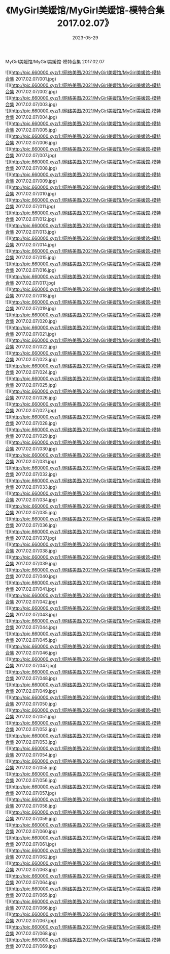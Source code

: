 ﻿---
layout: post
title:  《MyGirl美媛馆/MyGirl美媛馆-模特合集 2017.02.07》
date:   2023-05-29
img: http://pic.660000.xyz/1:/网络美图/2021/MyGirl美媛馆/MyGirl美媛馆-模特合集 2017.02.07/000.jpg
categories: [美女, 清纯, 唯美]
---

MyGirl美媛馆/MyGirl美媛馆-模特合集 2017.02.07

 ![](http://pic.660000.xyz/1:/网络美图/2021/MyGirl美媛馆/MyGirl美媛馆-模特合集 2017.02.07/001.jpg) <br>![](http://pic.660000.xyz/1:/网络美图/2021/MyGirl美媛馆/MyGirl美媛馆-模特合集 2017.02.07/002.jpg) <br>![](http://pic.660000.xyz/1:/网络美图/2021/MyGirl美媛馆/MyGirl美媛馆-模特合集 2017.02.07/003.jpg) <br>![](http://pic.660000.xyz/1:/网络美图/2021/MyGirl美媛馆/MyGirl美媛馆-模特合集 2017.02.07/004.jpg) <br>![](http://pic.660000.xyz/1:/网络美图/2021/MyGirl美媛馆/MyGirl美媛馆-模特合集 2017.02.07/005.jpg) <br>![](http://pic.660000.xyz/1:/网络美图/2021/MyGirl美媛馆/MyGirl美媛馆-模特合集 2017.02.07/006.jpg) <br>![](http://pic.660000.xyz/1:/网络美图/2021/MyGirl美媛馆/MyGirl美媛馆-模特合集 2017.02.07/007.jpg) <br>![](http://pic.660000.xyz/1:/网络美图/2021/MyGirl美媛馆/MyGirl美媛馆-模特合集 2017.02.07/008.jpg) <br>![](http://pic.660000.xyz/1:/网络美图/2021/MyGirl美媛馆/MyGirl美媛馆-模特合集 2017.02.07/009.jpg) <br>![](http://pic.660000.xyz/1:/网络美图/2021/MyGirl美媛馆/MyGirl美媛馆-模特合集 2017.02.07/010.jpg) <br>![](http://pic.660000.xyz/1:/网络美图/2021/MyGirl美媛馆/MyGirl美媛馆-模特合集 2017.02.07/011.jpg) <br>![](http://pic.660000.xyz/1:/网络美图/2021/MyGirl美媛馆/MyGirl美媛馆-模特合集 2017.02.07/012.jpg) <br>![](http://pic.660000.xyz/1:/网络美图/2021/MyGirl美媛馆/MyGirl美媛馆-模特合集 2017.02.07/013.jpg) <br>![](http://pic.660000.xyz/1:/网络美图/2021/MyGirl美媛馆/MyGirl美媛馆-模特合集 2017.02.07/014.jpg) <br>![](http://pic.660000.xyz/1:/网络美图/2021/MyGirl美媛馆/MyGirl美媛馆-模特合集 2017.02.07/015.jpg) <br>![](http://pic.660000.xyz/1:/网络美图/2021/MyGirl美媛馆/MyGirl美媛馆-模特合集 2017.02.07/016.jpg) <br>![](http://pic.660000.xyz/1:/网络美图/2021/MyGirl美媛馆/MyGirl美媛馆-模特合集 2017.02.07/017.jpg) <br>![](http://pic.660000.xyz/1:/网络美图/2021/MyGirl美媛馆/MyGirl美媛馆-模特合集 2017.02.07/018.jpg) <br>![](http://pic.660000.xyz/1:/网络美图/2021/MyGirl美媛馆/MyGirl美媛馆-模特合集 2017.02.07/019.jpg) <br>![](http://pic.660000.xyz/1:/网络美图/2021/MyGirl美媛馆/MyGirl美媛馆-模特合集 2017.02.07/020.jpg) <br>![](http://pic.660000.xyz/1:/网络美图/2021/MyGirl美媛馆/MyGirl美媛馆-模特合集 2017.02.07/021.jpg) <br>![](http://pic.660000.xyz/1:/网络美图/2021/MyGirl美媛馆/MyGirl美媛馆-模特合集 2017.02.07/022.jpg) <br>![](http://pic.660000.xyz/1:/网络美图/2021/MyGirl美媛馆/MyGirl美媛馆-模特合集 2017.02.07/023.jpg) <br>![](http://pic.660000.xyz/1:/网络美图/2021/MyGirl美媛馆/MyGirl美媛馆-模特合集 2017.02.07/024.jpg) <br>![](http://pic.660000.xyz/1:/网络美图/2021/MyGirl美媛馆/MyGirl美媛馆-模特合集 2017.02.07/025.jpg) <br>![](http://pic.660000.xyz/1:/网络美图/2021/MyGirl美媛馆/MyGirl美媛馆-模特合集 2017.02.07/026.jpg) <br>![](http://pic.660000.xyz/1:/网络美图/2021/MyGirl美媛馆/MyGirl美媛馆-模特合集 2017.02.07/027.jpg) <br>![](http://pic.660000.xyz/1:/网络美图/2021/MyGirl美媛馆/MyGirl美媛馆-模特合集 2017.02.07/028.jpg) <br>![](http://pic.660000.xyz/1:/网络美图/2021/MyGirl美媛馆/MyGirl美媛馆-模特合集 2017.02.07/029.jpg) <br>![](http://pic.660000.xyz/1:/网络美图/2021/MyGirl美媛馆/MyGirl美媛馆-模特合集 2017.02.07/030.jpg) <br>![](http://pic.660000.xyz/1:/网络美图/2021/MyGirl美媛馆/MyGirl美媛馆-模特合集 2017.02.07/031.jpg) <br>![](http://pic.660000.xyz/1:/网络美图/2021/MyGirl美媛馆/MyGirl美媛馆-模特合集 2017.02.07/032.jpg) <br>![](http://pic.660000.xyz/1:/网络美图/2021/MyGirl美媛馆/MyGirl美媛馆-模特合集 2017.02.07/033.jpg) <br>![](http://pic.660000.xyz/1:/网络美图/2021/MyGirl美媛馆/MyGirl美媛馆-模特合集 2017.02.07/034.jpg) <br>![](http://pic.660000.xyz/1:/网络美图/2021/MyGirl美媛馆/MyGirl美媛馆-模特合集 2017.02.07/035.jpg) <br>![](http://pic.660000.xyz/1:/网络美图/2021/MyGirl美媛馆/MyGirl美媛馆-模特合集 2017.02.07/036.jpg) <br>![](http://pic.660000.xyz/1:/网络美图/2021/MyGirl美媛馆/MyGirl美媛馆-模特合集 2017.02.07/037.jpg) <br>![](http://pic.660000.xyz/1:/网络美图/2021/MyGirl美媛馆/MyGirl美媛馆-模特合集 2017.02.07/038.jpg) <br>![](http://pic.660000.xyz/1:/网络美图/2021/MyGirl美媛馆/MyGirl美媛馆-模特合集 2017.02.07/039.jpg) <br>![](http://pic.660000.xyz/1:/网络美图/2021/MyGirl美媛馆/MyGirl美媛馆-模特合集 2017.02.07/040.jpg) <br>![](http://pic.660000.xyz/1:/网络美图/2021/MyGirl美媛馆/MyGirl美媛馆-模特合集 2017.02.07/041.jpg) <br>![](http://pic.660000.xyz/1:/网络美图/2021/MyGirl美媛馆/MyGirl美媛馆-模特合集 2017.02.07/042.jpg) <br>![](http://pic.660000.xyz/1:/网络美图/2021/MyGirl美媛馆/MyGirl美媛馆-模特合集 2017.02.07/043.jpg) <br>![](http://pic.660000.xyz/1:/网络美图/2021/MyGirl美媛馆/MyGirl美媛馆-模特合集 2017.02.07/044.jpg) <br>![](http://pic.660000.xyz/1:/网络美图/2021/MyGirl美媛馆/MyGirl美媛馆-模特合集 2017.02.07/045.jpg) <br>![](http://pic.660000.xyz/1:/网络美图/2021/MyGirl美媛馆/MyGirl美媛馆-模特合集 2017.02.07/046.jpg) <br>![](http://pic.660000.xyz/1:/网络美图/2021/MyGirl美媛馆/MyGirl美媛馆-模特合集 2017.02.07/047.jpg) <br>![](http://pic.660000.xyz/1:/网络美图/2021/MyGirl美媛馆/MyGirl美媛馆-模特合集 2017.02.07/048.jpg) <br>![](http://pic.660000.xyz/1:/网络美图/2021/MyGirl美媛馆/MyGirl美媛馆-模特合集 2017.02.07/049.jpg) <br>![](http://pic.660000.xyz/1:/网络美图/2021/MyGirl美媛馆/MyGirl美媛馆-模特合集 2017.02.07/050.jpg) <br>![](http://pic.660000.xyz/1:/网络美图/2021/MyGirl美媛馆/MyGirl美媛馆-模特合集 2017.02.07/051.jpg) <br>![](http://pic.660000.xyz/1:/网络美图/2021/MyGirl美媛馆/MyGirl美媛馆-模特合集 2017.02.07/052.jpg) <br>![](http://pic.660000.xyz/1:/网络美图/2021/MyGirl美媛馆/MyGirl美媛馆-模特合集 2017.02.07/053.jpg) <br>![](http://pic.660000.xyz/1:/网络美图/2021/MyGirl美媛馆/MyGirl美媛馆-模特合集 2017.02.07/054.jpg) <br>![](http://pic.660000.xyz/1:/网络美图/2021/MyGirl美媛馆/MyGirl美媛馆-模特合集 2017.02.07/055.jpg) <br>![](http://pic.660000.xyz/1:/网络美图/2021/MyGirl美媛馆/MyGirl美媛馆-模特合集 2017.02.07/056.jpg) <br>![](http://pic.660000.xyz/1:/网络美图/2021/MyGirl美媛馆/MyGirl美媛馆-模特合集 2017.02.07/057.jpg) <br>![](http://pic.660000.xyz/1:/网络美图/2021/MyGirl美媛馆/MyGirl美媛馆-模特合集 2017.02.07/058.jpg) <br>![](http://pic.660000.xyz/1:/网络美图/2021/MyGirl美媛馆/MyGirl美媛馆-模特合集 2017.02.07/059.jpg) <br>![](http://pic.660000.xyz/1:/网络美图/2021/MyGirl美媛馆/MyGirl美媛馆-模特合集 2017.02.07/060.jpg) <br>![](http://pic.660000.xyz/1:/网络美图/2021/MyGirl美媛馆/MyGirl美媛馆-模特合集 2017.02.07/061.jpg) <br>![](http://pic.660000.xyz/1:/网络美图/2021/MyGirl美媛馆/MyGirl美媛馆-模特合集 2017.02.07/062.jpg) <br>![](http://pic.660000.xyz/1:/网络美图/2021/MyGirl美媛馆/MyGirl美媛馆-模特合集 2017.02.07/063.jpg) <br>![](http://pic.660000.xyz/1:/网络美图/2021/MyGirl美媛馆/MyGirl美媛馆-模特合集 2017.02.07/064.jpg) <br>![](http://pic.660000.xyz/1:/网络美图/2021/MyGirl美媛馆/MyGirl美媛馆-模特合集 2017.02.07/065.jpg) <br>![](http://pic.660000.xyz/1:/网络美图/2021/MyGirl美媛馆/MyGirl美媛馆-模特合集 2017.02.07/066.jpg) <br>![](http://pic.660000.xyz/1:/网络美图/2021/MyGirl美媛馆/MyGirl美媛馆-模特合集 2017.02.07/067.jpg) <br>![](http://pic.660000.xyz/1:/网络美图/2021/MyGirl美媛馆/MyGirl美媛馆-模特合集 2017.02.07/068.jpg) <br>![](http://pic.660000.xyz/1:/网络美图/2021/MyGirl美媛馆/MyGirl美媛馆-模特合集 2017.02.07/069.jpg) <br>